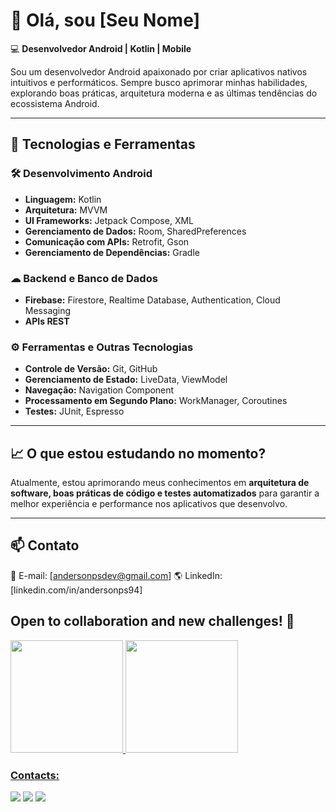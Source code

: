 # 👋 Olá, sou [Seu Nome]

💻 **Desenvolvedor Android | Kotlin | Mobile**  

Sou um desenvolvedor Android apaixonado por criar aplicativos nativos intuitivos e performáticos. Sempre busco aprimorar minhas habilidades, explorando boas práticas, arquitetura moderna e as últimas tendências do ecossistema Android.  

---

## 🚀 Tecnologias e Ferramentas  

### 🛠 Desenvolvimento Android  
- **Linguagem:** Kotlin  
- **Arquitetura:** MVVM  
- **UI Frameworks:** Jetpack Compose, XML  
- **Gerenciamento de Dados:** Room, SharedPreferences  
- **Comunicação com APIs:** Retrofit, Gson  
- **Gerenciamento de Dependências:** Gradle  

### ☁ Backend e Banco de Dados  
- **Firebase:** Firestore, Realtime Database, Authentication, Cloud Messaging  
- **APIs REST**  

### ⚙ Ferramentas e Outras Tecnologias  
- **Controle de Versão:** Git, GitHub  
- **Gerenciamento de Estado:** LiveData, ViewModel  
- **Navegação:** Navigation Component  
- **Processamento em Segundo Plano:** WorkManager, Coroutines  
- **Testes:** JUnit, Espresso  


---

## 📈 O que estou estudando no momento?  
Atualmente, estou aprimorando meus conhecimentos em **arquitetura de software, boas práticas de código e testes automatizados** para garantir a melhor experiência e performance nos aplicativos que desenvolvo.  

---

## 📫 Contato  
📧 E-mail: [andersonpsdev@gmail.com]
🌎 LinkedIn: [linkedin.com/in/andersonps94]





## Open to collaboration and new challenges! 🚀
<div>
<a href="https://github.com/AndersonPS94">
<img height="180em" src="https://github-readme-stats.vercel.app/api/top-langs/?username=AndersonPS94&layout=compact&langs_count=7&theme=dracula"/>
<img height="180em" src="https://github-readme-stats.vercel.app/api?username=AndersonPS94&show_icons=true&theme=dracula&include_all_commits=true&count_private=true"/>
</div>



### Contacts:

<div>
<a href="https://instagram.com/dson.ps/" target="_blank"><img src="https://img.shields.io/badge/-Instagram-%23E4405F?style=for-the-badge&logo=instagram&logoColor=white" target="_blank"></a>
<a href = "mailto:dson.ps@gmail.com"><img src="https://img.shields.io/badge/Gmail-D14836?style=for-the-badge&logo=gmail&logoColor=white" target="_blank"></a>
<a href="https://www.linkedin.com/in/andersonps94/" target="_blank"><img src="https://img.shields.io/badge/-LinkedIn-%230077B5?style=for-the-badge&logo=linkedin&logoColor=white" target="_blank"></a>   
</div>
